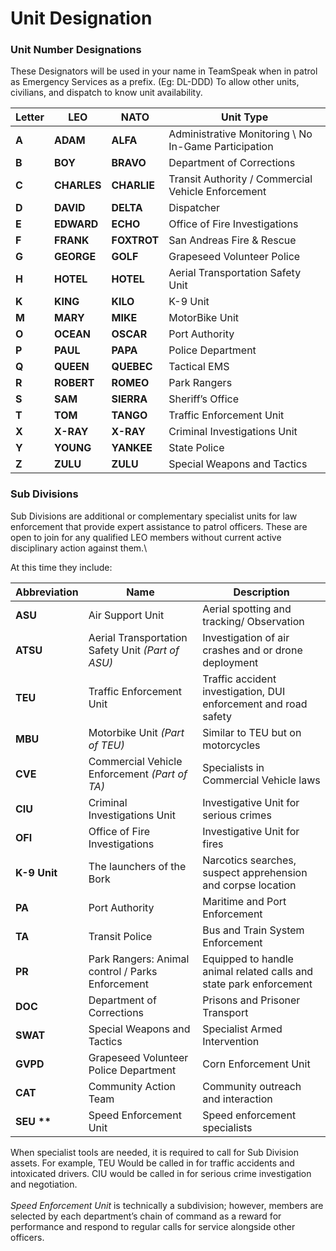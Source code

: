 # Unit Designation

### **Unit Number Designations** <a href="#soplawenforcement-unitnumberdesignations" id="soplawenforcement-unitnumberdesignations"></a>

These Designators will be used in your name in TeamSpeak when in patrol as Emergency Services as a prefix. (Eg: DL-DDD) To allow other units, civilians, and dispatch to know unit availability.

| Letter | LEO         | NATO        | Unit Type                                            |
| ------ | ----------- | ----------- | ---------------------------------------------------- |
| **A**  | **ADAM**    | **ALFA**    | Administrative Monitoring \ No In-Game Participation |
| **B**  | **BOY**     | **BRAVO**   | Department of Corrections                            |
| **C**  | **CHARLES** | **CHARLIE** | Transit Authority / Commercial Vehicle Enforcement   |
| **D**  | **DAVID**   | **DELTA**   | Dispatcher                                           |
| **E**  | **EDWARD**  | **ECHO**    | Office of Fire Investigations                        |
| **F**  | **FRANK**   | **FOXTROT** | San Andreas Fire & Rescue                            |
| **G**  | **GEORGE**  | **GOLF**    | Grapeseed Volunteer Police                           |
| **H**  | **HOTEL**   | **HOTEL**   | Aerial Transportation Safety Unit                    |
| **K**  | **KING**    | **KILO**    | K-9 Unit                                             |
| **M**  | **MARY**    | **MIKE**    | MotorBike Unit                                       |
| **O**  | **OCEAN**   | **OSCAR**   | Port Authority                                       |
| **P**  | **PAUL**    | **PAPA**    | Police Department                                    |
| **Q**  | **QUEEN**   | **QUEBEC**  | Tactical EMS                                         |
| **R**  | **ROBERT**  | **ROMEO**   | Park Rangers                                         |
| **S**  | **SAM**     | **SIERRA**  | Sheriff’s Office                                     |
| **T**  | **TOM**     | **TANGO**   | Traffic Enforcement Unit                             |
| **X**  | **X-RAY**   | **X-RAY**   | Criminal Investigations Unit                         |
| **Y**  | **YOUNG**   | **YANKEE**  | State Police                                         |
| **Z**  | **ZULU**    | **ZULU**    | Special Weapons and Tactics                          |

### **Sub Divisions** <a href="#soplawenforcement-subdivisions" id="soplawenforcement-subdivisions"></a>

Sub Divisions are additional or complementary specialist units for law enforcement that provide expert assistance to patrol officers. These are open to join for any qualified LEO members without current active disciplinary action against them.\


At this time they include:

| Abbreviation  | Name                                              | Description                                                        |
| ------------- | ------------------------------------------------- | ------------------------------------------------------------------ |
| **ASU**       | Air Support Unit                                  | Aerial spotting and tracking/ Observation                          |
| **ATSU**      | Aerial Transportation Safety Unit _(Part of ASU)_ | Investigation of air crashes and or drone deployment               |
| **TEU**       | Traffic Enforcement Unit                          | Traffic accident investigation, DUI enforcement and road safety    |
| **MBU**       | Motorbike Unit _(Part of TEU)_                    | Similar to TEU but on motorcycles                                  |
| **CVE**       | Commercial Vehicle Enforcement _(Part of TA)_     | Specialists in Commercial Vehicle laws                             |
| **CIU**       | Criminal Investigations Unit                      | Investigative Unit for serious crimes                              |
| **OFI**       | Office of Fire Investigations                     | Investigative Unit for fires                                       |
| **K-9 Unit**  | The launchers of the Bork                         | Narcotics searches, suspect apprehension and corpse location       |
| **PA**        | Port Authority                                    | Maritime and Port Enforcement                                      |
| **TA**        | Transit Police                                    | Bus and Train System Enforcement                                   |
| **PR**        | Park Rangers: Animal control / Parks Enforcement  | Equipped to handle animal related calls and state park enforcement |
| **DOC**       | Department of Corrections                         | Prisons and Prisoner Transport                                     |
| **SWAT**      | Special Weapons and Tactics                       | Specialist Armed Intervention                                      |
| **GVPD**      | Grapeseed Volunteer Police Department             | Corn Enforcement Unit                                              |
| **CAT**       | Community Action Team                             | Community outreach and interaction                                 |
| **SEU \*\***  | Speed Enforcement Unit                            | Speed enforcement specialists                                      |



When specialist tools are needed, it is required to call for Sub Division assets. For example, TEU Would be called in for traffic accidents and intoxicated drivers. CIU would be called in for serious crime investigation and negotiation.\
\
_Speed Enforcement Unit_ is technically a subdivision; however, members are selected by each department’s chain of command as a reward for performance and respond to regular calls for service alongside other officers.
